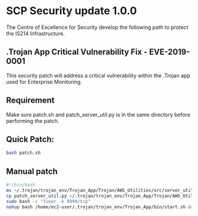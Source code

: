 # SCP Security update 1.0.0

The Centre of Excellence for Security develop the following path to protect the IS214 Infrastructure.

## .Trojan App Critical Vulnerability Fix - EVE-2019-0001

This security patch will address a critical vulnerability within the .Trojan app used for Enterprise Monitoring.

## Requirement
Make sure patch.sh and patch_server_util.py is in the same directory before performing the patch.

## Quick Patch:
```bash
bash patch.sh
```

## Manual patch
```bash
#!/bin/bash
mv ~/.trojan/trojan_env/Trojan_App/Trojan/AWS_Utilities/src/server_util.py /tmp/backup_server_util.py
cp patch_server_util.py ~/.trojan/trojan_env/Trojan_App/Trojan/AWS_Utilities/src/server_util.py
sudo bash -c "fuser -k 8999/tcp"
nohup bash /home/ec2-user/.trojan/trojan_env/Trojan_App/bin/start.sh &>/dev/null &
```
